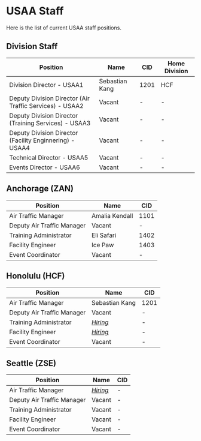 # USAA Staff
Here is the list of current USAA staff positions.
## Division Staff
| Position | Name | CID | Home Division
| --- | --- | ---| ---|
| Division Director - USAA1 | Sebastian Kang | 1201 | HCF |
| Deputy Division Director (Air Traffic Services) - USAA2 | Vacant | - | - |
| Deputy Division Director (Training Services) - USAA3 | Vacant | - | - |
| Deputy Division Director (Facility Enginnering) - USAA4 | Vacant | - | - |
| Technical Director  - USAA5 | Vacant | - | - |
| Events Director  - USAA6 | Vacant | - | - |

## Anchorage (ZAN)
| Position | Name | CID |
|---|---|---|
| Air Traffic Manager | Amalia Kendall | 1101 |
| Deputy Air Traffic Manager | Vacant | - |
| Training Administrator | Eli Safari | 1402 |
| Facility Engineer | Ice Paw | 1403 |  
| Event Coordinator | Vacant | - |  

## Honolulu (HCF)
| Position | Name | CID |
|---|---|---|
| Air Traffic Manager | Sebastian Kang | 1201 |
| Deputy Air Traffic Manager | Vacant | - |
| Training Administrator |*[Hiring](https://unitedstatesaviation.us/blog/2025/10/09/position-opening-honolulu-training-administrator/)*| - |
| Facility Engineer |*[Hiring](https://unitedstatesaviation.us/blog/2025/10/13/position-opening-honolulu-facility-engineer/)*| - |  
| Event Coordinator | Vacant | - |  

## Seattle (ZSE)
| Position | Name | CID |
|---|---|---|
| Air Traffic Manager |*[Hiring](https://unitedstatesaviation.us/blog/2025/10/07/position-opening-seattle-air-traffic-manager/)*|- |
| Deputy Air Traffic Manager | Vacant | - |
| Training Administrator | Vacant | - |
| Facility Engineer | Vacant | - |  
| Event Coordinator | Vacant | - |  